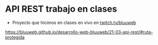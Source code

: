 # API REST trabajo en clases

-   Proyecto que hicimos en clases en vivo en [twitch.tv/bluuweb](https://twitch.tv/bluuweb)


https://bluuweb.github.io/desarrollo-web-bluuweb/21-03-api-rest/#ruta-protegida
